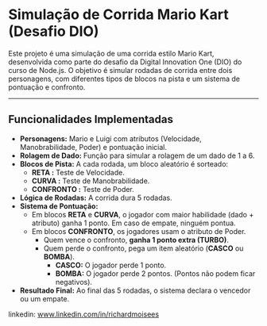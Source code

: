 # Simulação de Corrida Mario Kart (Desafio DIO)

Este projeto é uma simulação de uma corrida estilo Mario Kart, desenvolvida como parte do desafio da Digital Innovation One (DIO) do curso de Node.js. O objetivo é simular rodadas de corrida entre dois personagens, com diferentes tipos de blocos na pista e um sistema de pontuação e confronto.

---

## Funcionalidades Implementadas

* **Personagens:** Mario e Luigi com atributos (Velocidade, Manobrabilidade, Poder) e pontuação inicial.
* **Rolagem de Dado:** Função para simular a rolagem de um dado de 1 a 6.
* **Blocos de Pista:** A cada rodada, um bloco aleatório é sorteado:
    * **RETA :** Teste de Velocidade.
    * **CURVA :** Teste de Manobrabilidade.
    * **CONFRONTO :** Teste de Poder.
* **Lógica de Rodadas:** A corrida dura 5 rodadas.
* **Sistema de Pontuação:**
    * Em blocos **RETA** e **CURVA**, o jogador com maior habilidade (dado + atributo) ganha 1 ponto. Em caso de empate, ninguém pontua.
    * Em blocos **CONFRONTO**, os jogadores usam o atributo de Poder.
        * Quem vence o confronto, **ganha 1 ponto extra (TURBO)**.
        * Quem perde o confronto, pega um item aleatório (**CASCO** ou **BOMBA**).
            * **CASCO:** O jogador perde 1 ponto.
            * **BOMBA:** O jogador perde 2 pontos. (Pontos não podem ficar negativos).
* **Resultado Final:** Ao final das 5 rodadas, o sistema declara o vencedor ou um empate.

linkedin: www.linkedin.com/in/richardmoisees
